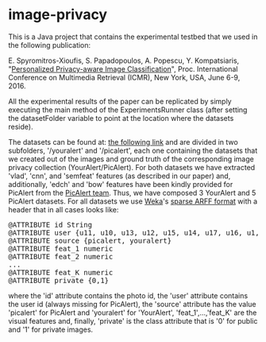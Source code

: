 # image-privacy

This is a Java project that contains the experimental testbed that we used in the following publication:

E. Spyromitros-Xioufis, S. Papadopoulos, A. Popescu, Y. Kompatsiaris, "<a href="http://users.auth.gr/espyromi/publications/papers/ICMR2016.pdf">Personalized Privacy-aware Image Classification</a>", Proc. International Conference on Multimedia Retrieval (ICMR), New York, USA, June 6-9, 2016.

All the experimental results of the paper can be replicated by simply executing the main method of the ExperimentsRunner class (after setting the datasetFolder variable to point at the location where the datasets reside).

The datasets can be found at: <a href="https://drive.google.com/file/d/1j-9e1EuOuqiikXf5-y4CQiMB1P2WYRlM/view">the following link</a> 
and are divided in two subfolders, '/youralert' and '/picalert', each one containing the datasets that we created out of the images and ground truth of the corresponding image privacy collection (YourAlert/PicAlert). For both datasets we have extracted 'vlad', 'cnn', and 'semfeat' features (as described in our paper) and, additionally, 'edch' and 'bow' features have been kindly provided for PicAlert from the <a href="http://l3s.de/picalert/">PicAlert team</a>. Thus, we have composed 3 YourAlert and 5 PicAlert datasets.
For all datasets we use <a href="http://www.cs.waikato.ac.nz/~ml/weka/">Weka</a>'s <a href="http://www.cs.waikato.ac.nz/ml/weka/arff.html">sparse ARFF format</a> with a header that in all cases looks like:
<pre>
@ATTRIBUTE id String
@ATTRIBUTE user {u11, u10, u13, u12, u15, u14, u17, u16, u1, u19, u2, u18, u3, u4, u5, u6, u7, u8, u9, u20, u22, u21, u24, u23, u26, u25, u27}
@ATTRIBUTE source {picalert, youralert}
@ATTRIBUTE feat_1 numeric
@ATTRIBUTE feat_2 numeric
...
@ATTRIBUTE feat_K numeric
@ATTRIBUTE private {0,1}
</pre>
where the 'id' attribute contains the photo id, the 'user' attribute contains the user id (always missing for PicAlert), the 'source' attribute has the value 'picalert' for PicAlert and 'youralert' for 'YourAlert', 'feat\_1',...,'feat\_K' are the visual features and, finally, 'private' is the class attribute that is '0' for public and '1' for private images.

